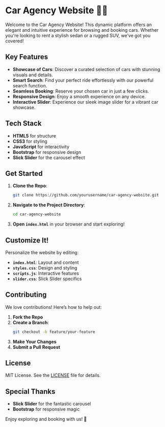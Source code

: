 # Car Agency Website 🚗✨

Welcome to the Car Agency Website! This dynamic platform offers an elegant and intuitive experience for browsing and booking cars. Whether you're looking to rent a stylish sedan or a rugged SUV, we’ve got you covered!

## Key Features

- **Showcase of Cars**: Discover a curated selection of cars with stunning visuals and details.
- **Smart Search**: Find your perfect ride effortlessly with our powerful search function.
- **Seamless Booking**: Reserve your chosen car in just a few clicks.
- **Responsive Design**: Enjoy a smooth experience on any device.
- **Interactive Slider**: Experience our sleek image slider for a vibrant car showcase.

## Tech Stack

- **HTML5** for structure
- **CSS3** for styling
- **JavaScript** for interactivity
- **Bootstrap** for responsive design
- **Slick Slider** for the carousel effect

## Get Started

1. **Clone the Repo**:
    ```bash
    git clone https://github.com/yourusername/car-agency-website.git
    ```

2. **Navigate to the Project Directory**:
    ```bash
    cd car-agency-website
    ```

3. **Open `index.html`** in your browser and start exploring!

## Customize It!

Personalize the website by editing:

- **`index.html`**: Layout and content
- **`styles.css`**: Design and styling
- **`scripts.js`**: Interactive features
- **`slider.css`**: Slick Slider specifics

## Contributing

We love contributions! Here’s how to help out:

1. **Fork the Repo**
2. **Create a Branch**:
    ```bash
    git checkout -b feature/your-feature
    ```
3. **Make Your Changes**
4. **Submit a Pull Request**

## License

MIT License. See the [LICENSE](LICENSE) file for details.

## Special Thanks

- **Slick Slider** for the fantastic carousel
- **Bootstrap** for responsive magic

Enjoy exploring and booking with us! 🚀

